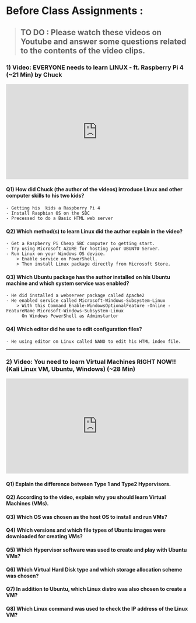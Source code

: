 # Before Class Assignments :

> ## TO DO : Please watch these videos on Youtube and answer some questions related to the contents of the video clips.

### 1) Video: EVERYONE needs to learn LINUX - ft. Raspberry Pi 4 (~21 Min) by Chuck

<iframe width="500" height="260" src="https://www.youtube.com/embed/l9YxTXDiiFY" title="YouTube video player" frameborder="0" allow="accelerometer; autoplay; clipboard-write; encrypted-media; gyroscope; picture-in-picture" allowfullscreen></iframe>


#### Q1) How did Chuck (the author of the videos) introduce Linux and other computer skills to his two kids?

	- Getting his  kids a Raspberry Pi 4
	- Install Raspbian OS on the SBC
	- Precessed to do a Basic HTML web server	

#### Q2) Which method(s) to learn Linux did the author explain in the video?

	- Get a Raspberry Pi Cheap SBC computer to getting start.
	- Try using Microsoft AZURE for hosting your UBUNTU Server.
	- Run Linux on your Windows OS device.
		> Enable service on PowerShell.
		> Then install Linux package directly from Microsoft Store.

#### Q3) Which Ubuntu package has the author installed on his Ubuntu machine and which system service was enabled?

	- He did installed a webserver package called Apache2
	- He enabled service called Microsoft-Windows-Subsystem-Linux
		> With this Command Enable-WindowsOptionalFeature -Online -FeatureName Microsoft-Windows-Subsystem-Linux
		  On Windows PowerShell as Adminstartor

#### Q4) Which editor did he use to edit configuration files?

	- He using editor on Linux called NANO to edit his HTML index file. 


* * *


### 2) Video: You need to learn Virtual Machines RIGHT NOW!! (Kali Linux VM, Ubuntu, Windows) (~28 Min)


<iframe width="500" height="260" src="https://www.youtube.com/embed/wX75Z-4MEoM" title="YouTube video player" frameborder="0" allow="accelerometer; autoplay; clipboard-write; encrypted-media; gyroscope; picture-in-picture" allowfullscreen></iframe>


#### Q1) Explain the difference between Type 1 and Type2 Hypervisors.
#### Q2) According to the video, explain why you should learn Virtual Machines (VMs).
#### Q3) Which OS was chosen as the host OS to install and run VMs?
#### Q4) Which versions and which file types of Ubuntu images were downloaded for creating VMs?
#### Q5) Which Hypervisor software was used to create and play with Ubuntu VMs?
#### Q6) Which Virtual Hard Disk type and which storage allocation scheme was chosen?
#### Q7) In addition to Ubuntu, which Linux distro was also chosen to create a VM?
#### Q8) Which Linux command was used to check the IP address of the Linux VM?
